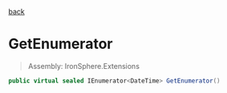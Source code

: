 ﻿

[back](/IronSphere.Extensions/DateTimeSpan)

# GetEnumerator

> Assembly: IronSphere.Extensions

```csharp
public virtual sealed IEnumerator<DateTime> GetEnumerator()
```



 